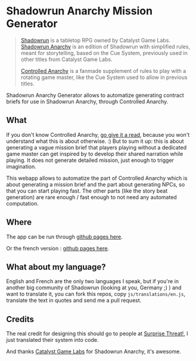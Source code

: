 # Shadowrun Anarchy Mission Generator

> [Shadowrun](https://www.shadowrunsixthworld.com/) is a tabletop RPG owned
> by Catalyst Game Labs. [Shadowrun Anarchy](https://store.catalystgamelabs.com/products/shadowrun-anarchy-pdf) is
> an edition of Shadowrun with simplified rules, meant for storytelling,
> based on the Cue System, previously used in other titles from Catalyst
> Game Labs.
>
> [Controlled Anarchy](https://www.surprisethreat.com/single-post/controlled-anarchy) is a fanmade
> supplement of rules to play with a rotating game master, like the Cue
> System used to allow in previous titles.

Shadowrun Anarchy Generator allows to automatize generating contract briefs
for use in Shadowrun Anarchy, through Controlled Anarchy.


## What

If you don't know Controlled Anarchy, [go give it a read](https://www.surprisethreat.com/single-post/controlled-anarchy), because you won't understand what this is about otherwise. :) But to sum it up: this
is about generating a vague mission brief that players playing without a
dedicated game master can get inspired by to develop their shared narration
while playing. It does not generate detailed mission, just enough to
trigger imagination. 

This webapp allows to automatize the part of Controlled Anarchy which is
about generating a mission brief and the part about generating NPCs, so
that you can start playing fast. The other parts (like the story beat
generation) are rare enough / fast enough to not need any automated
computation.


## Where

The app can be run through [github pages here](https://oelmekki.github.io/sra-mission/).

Or the french version : [github pages here](https://oelmekki.github.io/sra-mission/?lang=fr). 


## What about my language?

English and French are the only two languages I speak, but if you're in
another big community of Shadowrun (looking at you, Germany ;) ) and want
to translate it, you can fork this repos, copy `js/translations/en.js`,
translate the text in quotes and send me a pull request.


## Credits

The real credit for designing this should go to people at [Surprise Threat!](https://www.surprisethreat.com/),
I just translated their system into code.

And thanks [Catalyst Game Labs](https://www.catalystgamelabs.com/) for Shadowrun Anarchy, it's awesome.
